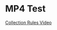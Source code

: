 
# MP4 Test

<p><a href="/01_collection_rules.mp4" title="Collection Rules Title">Collection Rules Video</a></p>
